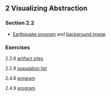 ## 2 Visualizing Abstraction

### Section 2.2

* [Earthquake program](plotquakes.py) and [background image](oceanbottom.gif)

### Exercises

2.2.8 [artifact sites](sites.py)

2.2.9 [population list](populationList.py)

2.4.8 [program](Ex2.4.8.py)

2.4.9 [program](Ex2.4.9.py)

